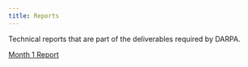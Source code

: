 ```yaml
---
title: Reports
---
```


Technical reports that are part of the deliverables required by DARPA.

[Month 1 Report](/documentation/reports/m1_architecture_report)
